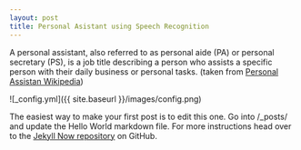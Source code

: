 ```yaml
---
layout: post
title: Personal Asistant using Speech Recognition
---
```


A personal assistant, also referred to as personal aide (PA) or personal secretary (PS), is a job title describing a person who assists a specific person with their daily business or personal tasks.
(taken from [Personal Assistan Wikipedia](https://en.wikipedia.org/wiki/Personal_assistant))

![_config.yml]({{ site.baseurl }}/images/config.png)

The easiest way to make your first post is to edit this one. Go into /_posts/ and update the Hello World markdown file. For more instructions head over to the [Jekyll Now repository](https://github.com/barryclark/jekyll-now) on GitHub.
